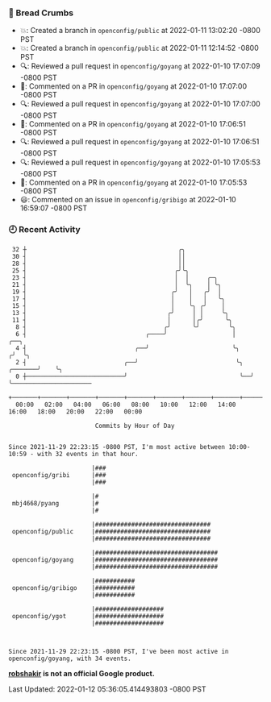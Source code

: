 ### 🍞 Bread Crumbs

 * 💥: Created a branch in `openconfig/public` at 2022-01-11 13:02:20 -0800 PST
 * 💥: Created a branch in `openconfig/public` at 2022-01-11 12:14:52 -0800 PST
 * 🔍: Reviewed a pull request in  `openconfig/goyang` at 2022-01-10 17:07:09 -0800 PST
 * 💬: Commented on a PR in  `openconfig/goyang` at 2022-01-10 17:07:00 -0800 PST
 * 🔍: Reviewed a pull request in  `openconfig/goyang` at 2022-01-10 17:07:00 -0800 PST
 * 💬: Commented on a PR in  `openconfig/goyang` at 2022-01-10 17:06:51 -0800 PST
 * 🔍: Reviewed a pull request in  `openconfig/goyang` at 2022-01-10 17:06:51 -0800 PST
 * 🔍: Reviewed a pull request in  `openconfig/goyang` at 2022-01-10 17:05:53 -0800 PST
 * 💬: Commented on a PR in  `openconfig/goyang` at 2022-01-10 17:05:53 -0800 PST
 * 😃: Commented on an issue in `openconfig/gribigo` at 2022-01-10 16:59:07 -0800 PST

### 🕘 Recent Activity
```
 32 ┼                                          ╭╮
 30 ┤                                          ││
 28 ┤                                          ││
 25 ┤                                         ╭╯╰╮
 23 ┤                                         │  │     ╭─╮
 21 ┤                                         │  ╰╮    │ ╰╮
 19 ┤                                        ╭╯   │   ╭╯  │
 17 ┤                                        │    │   │   ╰╮
 15 ┤                                        │    ╰╮ ╭╯    │
 13 ┤                                       ╭╯     │ │     ╰╮
 11 ┤                                       │      │╭╯      ╰╮
  8 ┤                                      ╭╯      ╰╯        ╰╮
  6 ┤                                 ╭────╯                  │             ╭──╮
  4 ┤                              ╭──╯                       ╰╮           ╭╯  ╰╮
  2 ┤                           ╭──╯                           ╰╮  ╭───────╯    ╰╮
  0 ┼───────────────────────────╯                               ╰──╯             ╰──────────────────────
    +───────+───────+───────+───────+───────+───────+───────+───────+───────+───────+───────+───────+────
  00:00   02:00   04:00   06:00   08:00   10:00   12:00   14:00   16:00   18:00   20:00   22:00   00:00   

						Commits by Hour of Day


Since 2021-11-29 22:23:15 -0800 PST, I'm most active between 10:00-10:59 - with 32 events in that hour.

```



```
                       |###
 openconfig/gribi      |###
                       |###

                       |#
 mbj4668/pyang         |#
                       |#

                       |################################
 openconfig/public     |################################
                       |################################

                       |##################################
 openconfig/goyang     |##################################
                       |##################################

                       |###########
 openconfig/gribigo    |###########
                       |###########

                       |###################
 openconfig/ygot       |###################
                       |###################



Since 2021-11-29 22:23:15 -0800 PST, I've been most active in openconfig/goyang, with 34 events.

```
**[robshakir](mailto:robjs@google.com) is not an official Google product.**  


Last Updated: 2022-01-12 05:36:05.414493803 -0800 PST
